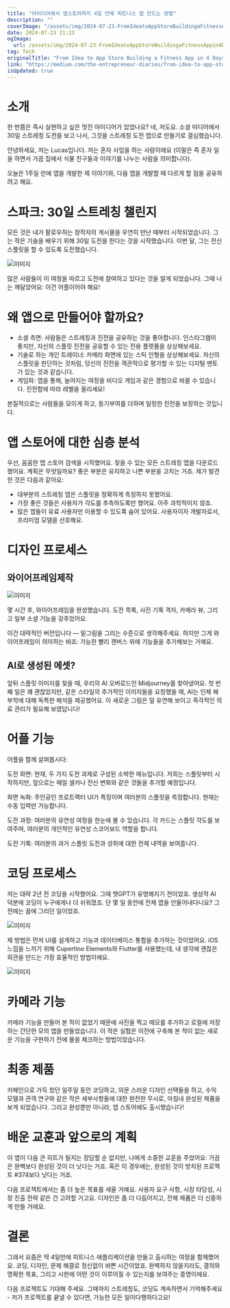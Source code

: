 ```yaml
---
title: "아이디어에서 앱스토어까지 4일 만에 피트니스 앱 만드는 방법"
description: ""
coverImage: "/assets/img/2024-07-23-FromIdeatoAppStoreBuildingaFitnessAppin4Days_0.png"
date: 2024-07-23 21:23
ogImage:
  url: /assets/img/2024-07-23-FromIdeatoAppStoreBuildingaFitnessAppin4Days_0.png
tag: Tech
originalTitle: "From Idea to App Store Building a Fitness App in 4 Days"
link: "https://medium.com/the-entrepreneur-diaries/from-idea-to-app-store-building-a-fitness-app-in-4-days-3e01073dc4c0"
isUpdated: true
---
```


# 소개

한 번쯤은 즉시 실현하고 싶은 멋진 아이디어가 있었나요? 네, 저도요. 소셜 미디어에서 30일 스트레칭 도전을 보고 나서, 그것을 스트레칭 도전 앱으로 만들기로 결심했습니다.

안녕하세요, 저는 Lucas입니다. 저는 혼자 사업을 하는 사람이에요 (이말은 즉 혼자 일을 하면서 가끔 집에서 식물 친구들과 이야기를 나누는 사람을 의미합니다).

오늘은 1주일 만에 앱을 개발한 제 이야기와, 다음 앱을 개발할 때 다르게 할 점을 공유하려고 해요.

<!-- cozy-coder - 수평 -->

<ins class="adsbygoogle"
     style="display:block"
     data-ad-client="ca-pub-4877378276818686"
     data-ad-slot="1107185301"
     data-ad-format="auto"
     data-full-width-responsive="true"></ins>

<script>
     (adsbygoogle = window.adsbygoogle || []).push({});
</script>

# 스파크: 30일 스트레칭 챌린지

모든 것은 내가 팔로우하는 창작자의 게시물을 우연히 만난 때부터 시작되었습니다. 그는 작은 기술을 배우기 위해 30일 도전을 한다는 것을 시작했습니다. 이번 달, 그는 전신 스플릿을 할 수 있도록 도전했습니다.

![이미지](/assets/img/2024-07-23-FromIdeatoAppStoreBuildingaFitnessAppin4Days_0.png)

많은 사람들이 이 여정을 따르고 도전에 참여하고 있다는 것을 알게 되었습니다. 그때 나는 깨달았어요: 이건 어플이어야 해요!

<!-- cozy-coder - 수평 -->

<ins class="adsbygoogle"
     style="display:block"
     data-ad-client="ca-pub-4877378276818686"
     data-ad-slot="1107185301"
     data-ad-format="auto"
     data-full-width-responsive="true"></ins>

<script>
     (adsbygoogle = window.adsbygoogle || []).push({});
</script>

# 왜 앱으로 만들어야 할까요?

- 소셜 측면: 사람들은 스트레칭과 진전을 공유하는 것을 좋아합니다. 인스타그램이 좋지만, 자신의 스플릿 진전을 공유할 수 있는 전용 플랫폼을 상상해보세요.
- 기술로 하는 개인 트레이너: 카메라 화면에 있는 스틱 인형을 상상해보세요. 자신의 스플릿을 판단하는 것처럼, 당신의 진전을 객관적으로 평가할 수 있는 디지털 멘토가 있는 것과 같습니다.
- 게임화: 앱을 통해, 늘어지는 여정을 비디오 게임과 같은 경험으로 바꿀 수 있습니다. 진전함에 따라 레벨을 올리세요!

본질적으로는 사람들을 모이게 하고, 동기부여를 더하며 일정한 진전을 보장하는 것입니다.

# 앱 스토어에 대한 심층 분석

<!-- cozy-coder - 수평 -->

<ins class="adsbygoogle"
     style="display:block"
     data-ad-client="ca-pub-4877378276818686"
     data-ad-slot="1107185301"
     data-ad-format="auto"
     data-full-width-responsive="true"></ins>

<script>
     (adsbygoogle = window.adsbygoogle || []).push({});
</script>

우선, 꼼꼼한 앱 스토어 검색을 시작했어요. 찾을 수 있는 모든 스트레칭 앱을 다운로드했어요. 계획은 무엇일까요? 좋은 부분은 유지하고 나쁜 부분을 고치는 거죠. 제가 발견한 것은 다음과 같아요:

- 대부분의 스트레칭 앱은 스플릿을 정확하게 측정하지 못했어요.
- 가장 좋은 것들은 사용자가 각도를 추측하도록만 했어요. 아주 과학적이지 않죠.
- 많은 앱들이 유료 사용자만 이용할 수 있도록 숨어 있어요. 사용자이자 개발자로서, 프리미엄 모델을 선호해요.

# 디자인 프로세스

## 와이어프레임제작

<!-- cozy-coder - 수평 -->

<ins class="adsbygoogle"
     style="display:block"
     data-ad-client="ca-pub-4877378276818686"
     data-ad-slot="1107185301"
     data-ad-format="auto"
     data-full-width-responsive="true"></ins>

<script>
     (adsbygoogle = window.adsbygoogle || []).push({});
</script>

![이미지](/assets/img/2024-07-23-FromIdeatoAppStoreBuildingaFitnessAppin4Days_1.png)

몇 시간 후, 와이어프레임을 완성했습니다. 도전 목록, 사진 기록 격자, 카메라 뷰, 그리고 일부 소셜 기능을 갖추었어요.

이건 대략적인 버전입니다 — 밑그림을 그리는 수준으로 생각해주세요. 하지만 그게 와이어프레임이 의미하는 바죠: 가능한 빨리 캔버스 위에 기능들을 추가해보는 거예요.

## AI로 생성된 에셋?

<!-- cozy-coder - 수평 -->

<ins class="adsbygoogle"
     style="display:block"
     data-ad-client="ca-pub-4877378276818686"
     data-ad-slot="1107185301"
     data-ad-format="auto"
     data-full-width-responsive="true"></ins>

<script>
     (adsbygoogle = window.adsbygoogle || []).push({});
</script>

앞뒤 스플릿 이미지를 찾을 때, 우리의 AI 오버로드인 Midjourney를 찾아냈어요. 첫 번째 일은 꽤 괜찮았지만, 같은 스타일의 추가적인 이미지들을 요청했을 때, AI는 인체 해부학에 대해 독특한 해석을 제공했어요. 이 새로운 그림은 덜 유연해 보이고 즉각적인 의료 관리가 필요해 보였답니다!

# 어플 기능

어플을 함께 살펴봅시다:

도전 화면: 현재, 두 가지 도전 과제로 구성된 소박한 메뉴입니다. 저희는 스플릿부터 시작하지만, 앞으로는 매일 셀카나 전신 변화와 같은 것들을 추가할 예정입니다.

<!-- cozy-coder - 수평 -->

<ins class="adsbygoogle"
     style="display:block"
     data-ad-client="ca-pub-4877378276818686"
     data-ad-slot="1107185301"
     data-ad-format="auto"
     data-full-width-responsive="true"></ins>

<script>
     (adsbygoogle = window.adsbygoogle || []).push({});
</script>

화면 녹화: 주인공인 프로트랙터 UI가 특징이며 여러분의 스플릿을 측정합니다. 현재는 수동 입력만 가능합니다.

도전 과정: 여러분의 유연성 여정을 한눈에 볼 수 있습니다. 각 카드는 스플릿 각도를 보여주며, 여러분의 개인적인 유연성 스코어보드 역할을 합니다.

도전 기록: 여러분의 과거 스플릿 도전과 성취에 대한 전체 내역을 보여줍니다.

# 코딩 프로세스

<!-- cozy-coder - 수평 -->

<ins class="adsbygoogle"
     style="display:block"
     data-ad-client="ca-pub-4877378276818686"
     data-ad-slot="1107185301"
     data-ad-format="auto"
     data-full-width-responsive="true"></ins>

<script>
     (adsbygoogle = window.adsbygoogle || []).push({});
</script>

저는 대략 2년 전 코딩을 시작했어요. 그때 챗GPT가 유명해지기 전이었죠. 생성적 AI 덕분에 코딩이 누구에게나 더 쉬워졌죠. 단 몇 일 동안에 전체 앱을 만들어내다니요? 그전에는 꿈에 그리던 일이었죠.

![이미지](/assets/img/2024-07-23-FromIdeatoAppStoreBuildingaFitnessAppin4Days_2.png)

제 방법은 먼저 UI를 설계하고 기능과 데이터베이스 통합을 추가하는 것이었어요. iOS 느낌을 느끼기 위해 Cupertino Elements와 Flutter를 사용했는데, 내 생각에 괜찮은 외관을 만드는 가장 효율적인 방법이에요.

![이미지](/assets/img/2024-07-23-FromIdeatoAppStoreBuildingaFitnessAppin4Days_3.png)

<!-- cozy-coder - 수평 -->

<ins class="adsbygoogle"
     style="display:block"
     data-ad-client="ca-pub-4877378276818686"
     data-ad-slot="1107185301"
     data-ad-format="auto"
     data-full-width-responsive="true"></ins>

<script>
     (adsbygoogle = window.adsbygoogle || []).push({});
</script>

# 카메라 기능

카메라 기능을 만들어 본 적이 없었기 때문에 사진을 찍고 메모를 추가하고 로컬에 저장하는 간단한 모의 앱을 만들었습니다. 이 작은 실험은 이전에 구축해 본 적이 없는 새로운 기능을 구현하기 전에 물을 체크하는 방법이었습니다.

# 최종 제품

카페인으로 가득 찼던 일주일 동안 코딩하고, 의문 스러운 디자인 선택들을 하고, 수익 모델과 관객 연구와 같은 작은 세부사항들에 대한 완전한 무시로, 마침내 완성된 제품을 보게 되었습니다. 그리고 완성뿐만 아니라, 앱 스토어에도 출시했습니다!

<!-- cozy-coder - 수평 -->

<ins class="adsbygoogle"
     style="display:block"
     data-ad-client="ca-pub-4877378276818686"
     data-ad-slot="1107185301"
     data-ad-format="auto"
     data-full-width-responsive="true"></ins>

<script>
     (adsbygoogle = window.adsbygoogle || []).push({});
</script>

# 배운 교훈과 앞으로의 계획

이 앱이 다음 큰 히트가 될지는 장담할 순 없지만, 나에게 소중한 교훈을 주었어요: 가끔은 완벽보다 완성된 것이 더 낫다는 거죠. 혹은 이 경우에는, 완성된 것이 방치된 프로젝트 #374보다 낫다는 거죠.

다음 프로젝트에서는 좀 더 높은 목표를 세울 거예요. 사용자 요구 사항, 시장 타당성, 시장 진출 전략 같은 건 고려할 거고요. 디자인은 좀 더 다듬어지고, 전체 제품은 더 신중하게 만들 거에요.

# 결론

<!-- cozy-coder - 수평 -->

<ins class="adsbygoogle"
     style="display:block"
     data-ad-client="ca-pub-4877378276818686"
     data-ad-slot="1107185301"
     data-ad-format="auto"
     data-full-width-responsive="true"></ins>

<script>
     (adsbygoogle = window.adsbygoogle || []).push({});
</script>

그래서 요즘은 딱 4일만에 피트니스 애플리케이션을 만들고 출시하는 여정을 함께했어요. 코딩, 디자인, 문제 해결로 정신없이 바쁜 시간이었죠. 완벽하지 않을지라도, 결의와 명확한 목표, 그리고 시한에 어떤 것이 이루어질 수 있는지를 보여주는 증명이에요.

다음 프로젝트도 기대해 주세요. 그때까지 스트레칭도, 코딩도 계속하면서 기억해주세요 - 저가 프로젝트를 끝낼 수 있다면, 가능한 모든 일이다행하다고요!

